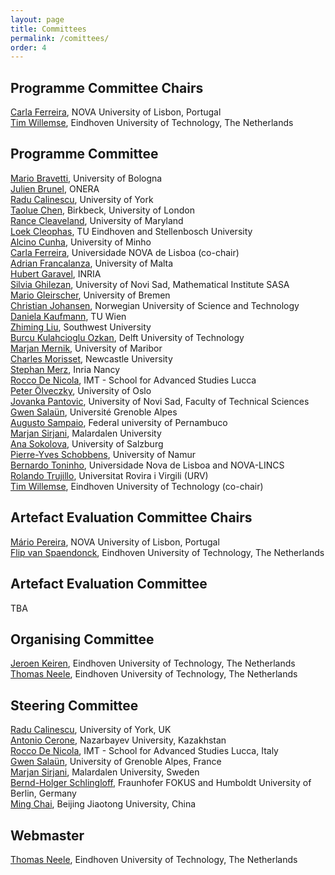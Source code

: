 ```yaml
---
layout: page
title: Committees
permalink: /comittees/
order: 4
---
```

## Programme Committee Chairs
[Carla Ferreira](http://ctp.di.fct.unl.pt/~cf/), NOVA University of Lisbon, Portugal  
[Tim Willemse](https://www.win.tue.nl/~timw/), Eindhoven University of Technology, The Netherlands

## Programme Committee
[Mario Bravetti](https://www.unibo.it/sitoweb/mario.bravetti/en), University of Bologna  
[Julien Brunel](https://www.onera.fr/en/staff/julien-brunel), ONERA  
[Radu Calinescu](https://www-users.york.ac.uk/~rcc516/), University of York  
[Taolue Chen](https://chentaolue.github.io/), Birkbeck, University of London  
[Rance Cleaveland](https://www.cs.umd.edu/~rance/), University of Maryland  
[Loek Cleophas](https://loekcleophas.github.io/), TU Eindhoven and Stellenbosch University  
[Alcino Cunha](https://alcinocunha.github.io/), University of Minho  
[Carla Ferreira](http://ctp.di.fct.unl.pt/~cf/), Universidade NOVA de Lisboa (co-chair)  
[Adrian Francalanza](https://staff.um.edu.mt/afra1/), University of Malta  
[Hubert Garavel](https://convecs.inria.fr/people/Hubert.Garavel/), INRIA  
[Silvia Ghilezan](http://imft.ftn.uns.ac.rs/silvia/Main), University of Novi Sad, Mathematical Institute SASA  
[Mario Gleirscher](https://www.gleirscher.at/mg/), University of Bremen  
[Christian Johansen](https://christian.johansenresearch.info/), Norwegian University of Science and Technology  
[Daniela Kaufmann](https://danielakaufmann.at/), TU Wien  
[Zhiming Liu](http://computer.swu.edu.cn/zhimingliu), Southwest University  
[Burcu Kulahcioglu Ozkan](https://burcuku.github.io/home/), Delft University of Technology  
[Marjan Mernik](https://lpm.feri.um.si/en/members/mernik/), University of Maribor  
[Charles Morisset](https://morisset.gitlab.io/mysite/), Newcastle University  
[Stephan Merz](https://members.loria.fr/Stephan.Merz/), Inria Nancy  
[Rocco De Nicola](https://sysma.imtlucca.it/pages/rocco-denicola/), IMT - School for Advanced Studies Lucca  
[Peter Ölveczky](https://olveczky.se/), University of Oslo  
[Jovanka Pantovic](https://sites.google.com/view/jovanka-pantovic/), University of Novi Sad, Faculty of Technical Sciences  
[Gwen Salaün](https://convecs.inria.fr/people/Gwen.Salaun/), Université Grenoble Alpes  
[Augusto Sampaio](https://www.cin.ufpe.br/~acas/), Federal university of Pernambuco  
[Marjan Sirjani](https://marjansirjani.github.io/Marjan-Sirjani/), Malardalen University  
[Ana Sokolova](https://www.cs.uni-salzburg.at/~anas/), University of Salzburg  
[Pierre-Yves Schobbens](https://directory.unamur.be/staff/pyschobb), University of Namur  
[Bernardo Toninho](http://ctp.di.fct.unl.pt/~btoninho/), Universidade Nova de Lisboa and NOVA-LINCS  
[Rolando Trujillo](https://rolandotr.bitbucket.io/), Universitat Rovira i Virgili (URV)  
[Tim Willemse](https://www.win.tue.nl/~timw/), Eindhoven University of Technology (co-chair)  


## Artefact Evaluation Committee Chairs
[Mário Pereira](https://mariojppereira.github.io/), NOVA University of Lisbon, Portugal  
[Flip van Spaendonck](https://research.tue.nl/nl/persons/flip-van-spaendonck), Eindhoven University of Technology, The Netherlands

## Artefact Evaluation Committee
TBA

## Organising Committee
[Jeroen Keiren](http://jeroenkeiren.nl/), Eindhoven University of Technology, The Netherlands  
[Thomas Neele](https://tneele.com/), Eindhoven University of Technology, The Netherlands

## Steering Committee
[Radu Calinescu](https://www-users.cs.york.ac.uk/~raduc/), University of York, UK  
[Antonio Cerone](https://nu.edu.kz/faculty/antonio-cerone), Nazarbayev University, Kazakhstan  
[Rocco De Nicola](https://www.imtlucca.it/it/rocco.denicola), IMT - School for Advanced Studies Lucca, Italy  
[Gwen Salaün](http://convecs.inria.fr/people/Gwen.Salaun/), University of Grenoble Alpes, France  
[Marjan Sirjani](http://www.ru.is/faculty/marjan/), Malardalen University, Sweden  
[Bernd-Holger Schlingloff](https://www.fokus.fraunhofer.de/usr/de_schlingloff), Fraunhofer FOKUS and Humboldt University of Berlin, Germany  
[Ming Chai](https://faculty.bjtu.edu.cn/trans/8937.html), Beijing Jiaotong University, China

## Webmaster
[Thomas Neele](https://tneele.com/), Eindhoven University of Technology, The Netherlands
